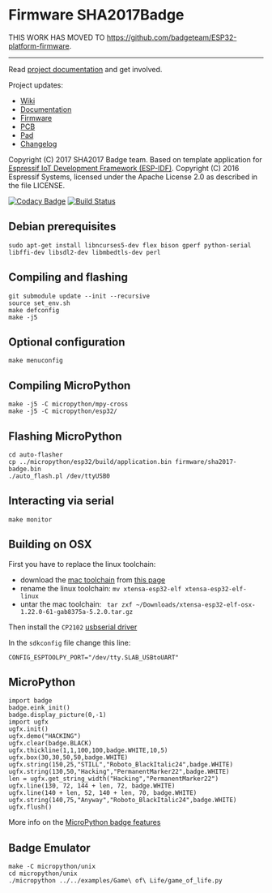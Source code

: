 Firmware SHA2017Badge
=====================

THIS WORK HAS MOVED TO https://github.com/badgeteam/ESP32-platform-firmware.

---

Read [project documentation](https://wiki.sha2017.org/w/Projects:Badge)
and get involved.

Project updates:

* [Wiki](https://wiki.sha2017.org/w/Projects:Badge)
* [Documentation](https://wiki.sha2017.org/w/Projects:Badge/Documentation)
* [Firmware](https://github.com/SHA2017-badge/Firmware)
* [PCB](https://github.com/SHA2017-badge/PCB)
* [Pad](https://pad.sha2017.org/p/badge)
* [Changelog](CHANGELOG.md)

Copyright (C) 2017 SHA2017 Badge team.
Based on template application for [Espressif IoT Development Framework (ESP-IDF)](https://github.com/espressif/esp-idf).
Copyright (C) 2016 Espressif Systems, licensed under the Apache License 2.0
as described in the file LICENSE.

[![Codacy Badge](https://api.codacy.com/project/badge/Grade/d73b02ee522942b8ae1244aa2ee62f43)](https://www.codacy.com/app/annejan/Firmware?utm_source=github.com&utm_medium=referral&utm_content=SHA2017-badge/Firmware&utm_campaign=badger)
[![Build Status](https://travis-ci.org/SHA2017-badge/Firmware.svg?branch=master)](https://travis-ci.org/SHA2017-badge/Firmware)

Debian prerequisites
--------------------

```
sudo apt-get install libncurses5-dev flex bison gperf python-serial libffi-dev libsdl2-dev libmbedtls-dev perl
```

Compiling and flashing
----------------------

```
git submodule update --init --recursive
source set_env.sh
make defconfig
make -j5
```

Optional configuration
-------------
```
make menuconfig
```

Compiling MicroPython
----------------------------------

```
make -j5 -C micropython/mpy-cross
make -j5 -C micropython/esp32/
```

Flashing MicroPython
----------------------------------

```
cd auto-flasher
cp ../micropython/esp32/build/application.bin firmware/sha2017-badge.bin
./auto_flash.pl /dev/ttyUSB0
```

Interacting via serial
----------------------
```
make monitor
```

Building on OSX
---------------

First you have to replace the linux toolchain:
* download the [mac toolchain](https://dl.espressif.com/dl/xtensa-esp32-elf-osx-1.22.0-61-gab8375a-5.2.0.tar.gz) from [this page](https://dl.espressif.com/doc/esp-idf/latest/get-started/macos-setup.html)
* rename the linux toolchain: `mv xtensa-esp32-elf xtensa-esp32-elf-linux`
* untar the mac toolchain: ` tar zxf ~/Downloads/xtensa-esp32-elf-osx-1.22.0-61-gab8375a-5.2.0.tar.gz`

Then install the `CP2102` [usbserial driver](https://www.silabs.com/products/development-tools/software/usb-to-uart-bridge-vcp-drivers)

In the `sdkconfig` file change this line:

    CONFIG_ESPTOOLPY_PORT="/dev/tty.SLAB_USBtoUART"

MicroPython
-----------
```
import badge
badge.eink_init()
badge.display_picture(0,-1)
import ugfx
ugfx.init()
ugfx.demo("HACKING")
ugfx.clear(badge.BLACK)
ugfx.thickline(1,1,100,100,badge.WHITE,10,5)
ugfx.box(30,30,50,50,badge.WHITE)
ugfx.string(150,25,"STILL","Roboto_BlackItalic24",badge.WHITE)
ugfx.string(130,50,"Hacking","PermanentMarker22",badge.WHITE)
len = ugfx.get_string_width("Hacking","PermanentMarker22")
ugfx.line(130, 72, 144 + len, 72, badge.WHITE)
ugfx.line(140 + len, 52, 140 + len, 70, badge.WHITE)
ugfx.string(140,75,"Anyway","Roboto_BlackItalic24",badge.WHITE)
ugfx.flush()
```
More info on the [MicroPython badge features](https://wiki.sha2017.org/w/Projects:Badge/MicroPython)

Badge Emulator
--------------
```
make -C micropython/unix
cd micropython/unix
./micropython ../../examples/Game\ of\ Life/game_of_life.py
```
